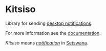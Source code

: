 # Kitsiso

Library for sending [desktop notifications](https://people.gnome.org/~mccann/docs/notification-spec/notification-spec-latest.html).

For more information see the [documentation](https://andreas19.github.io/kitsiso/overview.html).

*Kitsiso* means [*notification*](https://glosbe.com/en/tn/notification) in [Setswana](https://en.wikipedia.org/wiki/Tswana_language).
